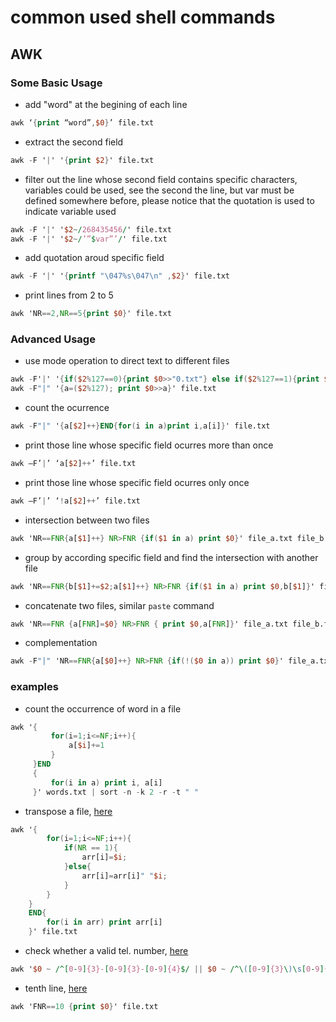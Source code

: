# common used shell commands 

## AWK

### Some Basic Usage

- add "word" at the begining of each line
``` awk
awk ‘{print “word”,$0}’ file.txt
```

- extract the second field
``` awk
awk -F '|' '{print $2}' file.txt 
```

- filter out the line whose second field contains specific characters, variables could be used, see the second the line, but var must be defined somewhere before, please notice that the quotation is used to indicate variable used
``` awk 
awk -F '|' '$2~/268435456/' file.txt 
awk -F '|' '$2~/’”$var”’/' file.txt
```

- add quotation aroud specific field
``` awk
awk -F '|' '{printf "\047%s\047\n" ,$2}' file.txt
```

- print lines from 2 to 5
``` awk
awk 'NR==2,NR==5{print $0}' file.txt
```

### Advanced Usage
- use mode operation to direct text to different files 
``` awk
awk -F'|' '{if($2%127==0){print $0>>"0.txt"} else if($2%127==1){print $0>>"1.txt"}}' file.txt
awk -F"|" '{a=($2%127); print $0>>a}' file.txt
```

- count the ocurrence
``` awk
awk -F"|" '{a[$2]++}END{for(i in a)print i,a[i]}' file.txt
```

- print those line whose specific field ocurres more than once
``` awk
awk –F’|’ ‘a[$2]++’ file.txt
```

- print those line whose specific field ocurres only once
``` awk
awk –F’|’ ‘!a[$2]++’ file.txt
```

- intersection between two files
``` awk
awk 'NR==FNR{a[$1]++} NR>FNR {if($1 in a) print $0}' file_a.txt file_b.txt
```

- group by according specific field and find the intersection with another file
``` awk
awk 'NR==FNR{b[$1]+=$2;a[$1]++} NR>FNR {if($1 in a) print $0,b[$1]}' file_a.txt file_b.txt
```

- concatenate two files, similar ```paste``` command
``` awk
awk 'NR==FNR {a[FNR]=$0} NR>FNR { print $0,a[FNR]}' file_a.txt file_b.txt
```

- complementation
``` awk
awk -F"|" 'NR==FNR{a[$0]++} NR>FNR {if(!($0 in a)) print $0}' file_a.txt file_b.txt > file_c.log
```

### examples
- count the occurrence of word in a file
``` awk 
awk '{
         for(i=1;i<=NF;i++){
             a[$i]+=1
         }
     }END 
     {
         for(i in a) print i, a[i]
     }' words.txt | sort -n -k 2 -r -t " "
```

- transpose a file, [here](https://leetcode.com/problems/transpose-file/)
``` awk
awk '{
        for(i=1;i<=NF;i++){
            if(NR == 1){  
                arr[i]=$i;
            }else{  
                arr[i]=arr[i]" "$i;
            }  
        }
    }
    END{
        for(i in arr) print arr[i]
    }' file.txt
```

- check whether a valid tel. number, [here](https://leetcode.com/problems/valid-phone-numbers/) 
``` awk
awk '$0 ~ /^[0-9]{3}-[0-9]{3}-[0-9]{4}$/ || $0 ~ /^\([0-9]{3}\)\s[0-9]{3}-[0-9]{4}$/ {print $0}' file.txt
```

- tenth line, [here](https://leetcode.com/problems/tenth-line/)
``` awk
awk 'FNR==10 {print $0}' file.txt
```

